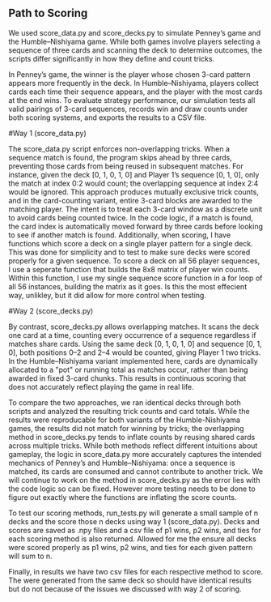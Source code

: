## Path to Scoring

We used score_data.py and score_decks.py to simulate Penney’s game and the Humble–Nishiyama game. While both games involve players selecting a sequence of three cards and scanning the deck to determine outcomes, the scripts differ significantly in how they define and count tricks.

In Penney’s game, the winner is the player whose chosen 3-card pattern appears more frequently in the deck. In Humble–Nishiyama, players collect cards each time their sequence appears, and the player with the most cards at the end wins. To evaluate strategy performance, our simulation tests all valid pairings of 3-card sequences, records win and draw counts under both scoring systems, and exports the results to a CSV file.

#Way 1 (score_data.py)

The score_data.py script enforces non-overlapping tricks. When a sequence match is found, the program skips ahead by three cards, preventing those cards from being reused in subsequent matches. For instance, given the deck [0, 1, 0, 1, 0] and Player 1’s sequence [0, 1, 0], only the match at index 0:2 would count; the overlapping sequence at index 2:4 would be ignored. This approach produces mutually exclusive trick counts, and in the card-counting variant, entire 3-card blocks are awarded to the matching player. The intent is to treat each 3-card window as a discrete unit to avoid cards being counted twice. In the code logic, if a match is found, the card index is automatically moved forward by three cards before looking to see if another match is found. Additionally, when scoring, I have functions which score a deck on a single player pattern for a single deck. This was done for simplicity and to test to make sure decks were scored properly for a given sequence. To score a deck on all 56 player sequences, I use a seperate function that builds the 8x8 matrix of player win counts. Within this function, I use my single sequence score function in a for loop of all 56 instances, building the matrix as it goes. Is this the most effecient way, unlikley, but it did allow for more control when testing. 

#Way 2 (score_decks.py)

By contrast, score_decks.py allows overlapping matches. It scans the deck one card at a time, counting every occurrence of a sequence regardless if matches share cards. Using the same deck [0, 1, 0, 1, 0] and sequence [0, 1, 0], both positions 0–2 and 2–4 would be counted, giving Player 1 two tricks. In the Humble–Nishiyama variant implemented here, cards are dynamically allocated to a "pot" or running total as matches occur, rather than being awarded in fixed 3-card chunks. This results in continuous scoring that does not accurately reflect playing the game in real life. 

To compare the two approaches, we ran identical decks through both scripts and analyzed the resulting trick counts and card totals. While the results were reproducable for both variants of the Humble-Nishiyama games, the results did not match for winning by tricks; the overlapping method in score_decks.py tends to inflate counts by reusing shared cards across multiple tricks. While both methods reflect different intuitions about gameplay, the logic in score_data.py more accurately captures the intended mechanics of Penney’s and Humble–Nishiyama: once a sequence is matched, its cards are consumed and cannot contribute to another trick. We will continue to work on the method in score_decks.py as the error lies with the code logic so can be fixed. However more testing needs to be done to figure out exactly where the functions are inflating the score counts. 

To test our scoring methods, run_tests.py will generate a small sample of n decks and the score those n decks using way 1 (score_data.py). Decks and scores are saved as .npy files and a csv file of p1 wins, p2 wins, and ties for each scoring method is also returned. Allowed for me the ensure all decks were scored properly as p1 wins, p2 wins, and ties for each given pattern will sum to n. 


Finally, in results we have two csv files for each respective method to score. The were generated from the same deck so should have identical results but do not because of the issues we discussed with way 2 of scoring. 
